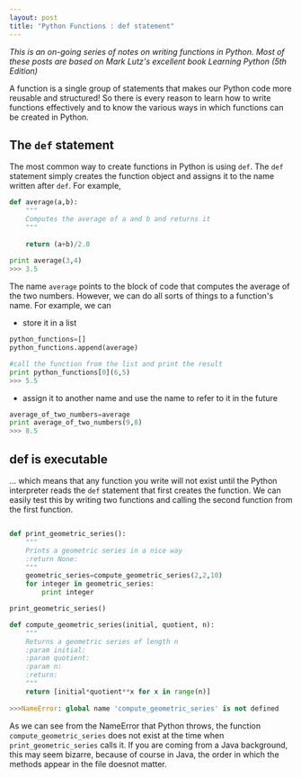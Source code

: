 ```yaml
---
layout: post
title: "Python Functions : def statement"
---
```


_This is an on-going series of notes on writing functions in Python. Most of these posts are based on Mark Lutz's excellent book Learning Python (5th Edition)_ 


A function is a single group of statements that makes our Python code
more reusable and structured! So there is every reason to learn how
to write functions effectively and to know the various ways in which functions can be created in Python.

## The `def` statement
The most common way to create functions in Python is using `def`.
The `def` statement simply creates the function object and assigns it to
the name written after `def`. 
For example, 


```python
def average(a,b):
    """
    Computes the average of a and b and returns it
    """
    
    return (a+b)/2.0
    
print average(3,4)
>>> 3.5
```

The name `average` points to the block of code that computes the average of the two numbers.
However, we can do all sorts of things to a function's name. 
For example, we can 

* store it in a list 

``` python
python_functions=[]
python_functions.append(average)

#call the function from the list and print the result
print python_functions[0](6,5)
>>> 5.5
```

* assign it to another name and use the name to refer to it in the future

```python
average_of_two_numbers=average
print average_of_two_numbers(9,8)
>>> 8.5
```

## def is executable
... which means that any function you write will not exist until the Python interpreter 
reads the `def` statement that first creates the function. We can easily test this 
by writing two functions and calling the second function from the first function. 

```python

def print_geometric_series():
    """
    Prints a geometric series in a nice way
    :return None:
    """
    geometric_series=compute_geometric_series(2,2,10)
    for integer in geometric_series:
        print integer

print_geometric_series()

def compute_geometric_series(initial, quotient, n):
    """
    Returns a geometric series of length n
    :param initial:
    :param quotient:
    :param n:
    :return:
    """
    return [initial*quotient**x for x in range(n)]
    
>>>NameError: global name 'compute_geometric_series' is not defined
```


As we can see from the NameError that Python throws, the function `compute_geometric_series` does
not exist at the time when `print_geometric_series` calls it. If you are coming from a Java background, 
this may seem bizarre, because of course in Java, the order in which the methods appear in the file
doesnot matter. 